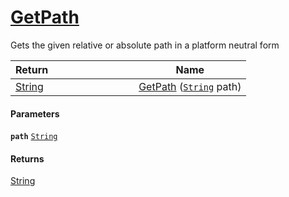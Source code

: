 # [GetPath](./IOExtensions--GetPath.md)

Gets the given relative or absolute path in a platform neutral form

| <span>Return&nbsp;&nbsp;&nbsp;&nbsp;&nbsp;&nbsp;&nbsp;&nbsp;&nbsp;&nbsp;&nbsp;&nbsp;&nbsp;&nbsp;&nbsp;&nbsp;&nbsp;&nbsp;&nbsp;&nbsp;&nbsp;&nbsp;&nbsp;&nbsp;&nbsp;&nbsp;&nbsp;&nbsp;&nbsp;&nbsp;</span> | Name | 
| --- | --- | 
| [String](https://docs.microsoft.com/en-us/dotnet/api/System.String) | [GetPath](./IOExtensions--GetPath.md) ([`String`](https://docs.microsoft.com/en-us/dotnet/api/System.String) path) | 


#### Parameters
**`path`**  [`String`](https://docs.microsoft.com/en-us/dotnet/api/System.String)<br>
#### Returns
[String](https://docs.microsoft.com/en-us/dotnet/api/System.String)<br>
